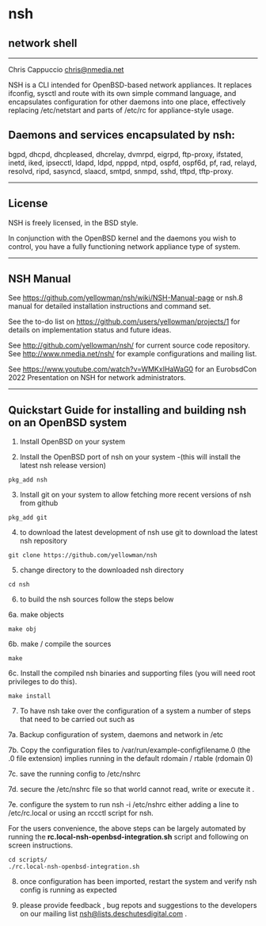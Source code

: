 # nsh 

## network shell

---
Chris Cappuccio <chris@nmedia.net>


NSH is a CLI intended for OpenBSD-based network appliances. It replaces
ifconfig, sysctl and route with its own simple command language, and
encapsulates configuration for other daemons into one place, effectively
replacing /etc/netstart and parts of /etc/rc for appliance-style usage.

## Daemons and services encapsulated by nsh:

bgpd, dhcpd, dhcpleased, dhcrelay, dvmrpd, eigrpd, ftp-proxy, ifstated, inetd, 
iked, ipsecctl, ldapd, ldpd, npppd, ntpd, ospfd, ospf6d, pf, rad, relayd, 
resolvd, ripd, sasyncd, slaacd, smtpd, snmpd, sshd, tftpd, tftp-proxy.

---

## License 

NSH is freely licensed, in the BSD style.

In conjunction with the OpenBSD kernel and the daemons you wish to control,
you have a fully functioning network appliance type of system.

---

## NSH Manual

See https://github.com/yellowman/nsh/wiki/NSH-Manual-page or 
nsh.8 manual for detailed installation instructions and command set.

See the to-do list on https://github.com/users/yellowman/projects/1 for 
details on implementation status and future ideas.

See http://github.com/yellowman/nsh/ for current source code repository.
See http://www.nmedia.net/nsh/ for example configurations and mailing
list.

See https://www.youtube.com/watch?v=WMKxIHaWaG0 for an EurobsdCon 2022 
Presentation on NSH for network administrators. 

---

## Quickstart Guide for installing and building **nsh** on an OpenBSD system

1. Install OpenBSD on your system 

2. Install the OpenBSD port of nsh on your system -(this will install the latest nsh release version)

```shell
pkg_add nsh  
```

3. Install git on your system to allow fetching more recent versions of nsh from github

```shell
pkg_add git
```

4. to download the latest development of nsh use git to download the latest nsh repository

```shell
git clone https://github.com/yellowman/nsh
```

5. change directory to the downloaded nsh directory 

```shell
cd nsh
```

6. to build the nsh sources follow the steps below

6a. make objects

```shell
make obj
```

6b. make / compile the sources

```shell
make
```

6c.  Install the compiled nsh binaries and supporting files (you will need root privileges to do this).

```shell
make install
```

7. To have nsh take over the configuration of a system a number of steps that need to be carried out such as


7a. Backup configuration of system, daemons and network in /etc 

7b. Copy the configuration files to /var/run/example-configfilename.0  (the .0 file extension) implies running in the default rdomain / rtable (rdomain 0)

7c. save the running config to /etc/nshrc

7d. secure the /etc/nshrc file so that world cannot read, write or execute it . 

7e. configure the system to run nsh -i /etc/nshrc  either adding a line to /etc/rc.local or using an rccctl script for nsh.

For the users convenience, the above steps can be largely automated by running  the **rc.local-nsh-openbsd-integration.sh** script and following on screen instructions.

```shell
cd scripts/
./rc.local-nsh-openbsd-integration.sh
```

8. once configuration has been imported, restart the system and verify nsh config is running as expected
   

10. please provide feedback , bug repots and suggestions to the developers on	our mailing list  <nsh@lists.deschutesdigital.com> .
    


    
